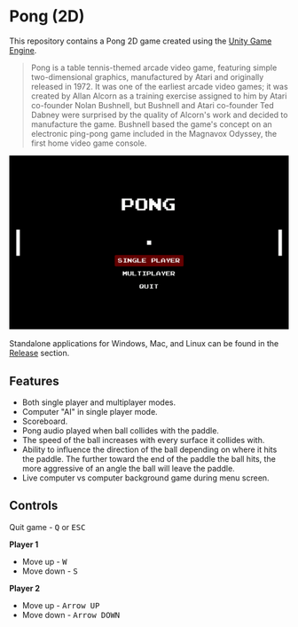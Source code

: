 # Pong (2D)

This repository contains a Pong 2D game created using the [Unity Game Engine](https://unity.com/).

> Pong is a table tennis-themed arcade video game, featuring simple two-dimensional graphics, manufactured by Atari and originally released in 1972. It was one of the earliest arcade video games; it was created by Allan Alcorn as a training exercise assigned to him by Atari co-founder Nolan Bushnell, but Bushnell and Atari co-founder Ted Dabney were surprised by the quality of Alcorn's work and decided to manufacture the game. Bushnell based the game's concept on an electronic ping-pong game included in the Magnavox Odyssey, the first home video game console.

<p align="center">
  <img src="img/pong_menu.gif">
</p>

Standalone applications for Windows, Mac, and Linux can be found in the [Release](https://github.com/FARLY7/unity-pong/releases) section.

## Features

- Both single player and multiplayer modes.
- Computer "AI" in single player mode.
- Scoreboard.
- Pong audio played when ball collides with the paddle.
- The speed of the ball increases with every surface it collides with.
- Ability to influence the direction of the ball depending on where it hits the paddle. The further toward the end of the paddle the ball hits, the more aggressive of an angle the ball will leave the paddle.
- Live computer vs computer background game during menu screen.

## Controls

Quit game - <kbd>Q</kbd> or <kbd>ESC</kbd>

**Player 1**
- Move up - <kbd>W</kbd>
- Move down - <kbd>S</kbd>

**Player 2**
- Move up - <kbd>Arrow UP</kbd>
- Move down - <kbd>Arrow DOWN</kbd>